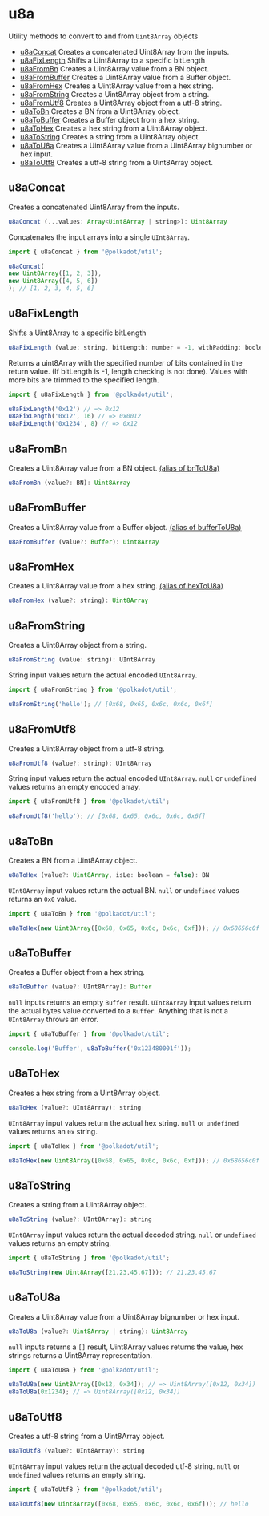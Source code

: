 # u8a

Utility methods to convert to and from `Uint8Array` objects 

- [u8aConcat](#u8aconcat) Creates a concatenated Uint8Array from the inputs.
- [u8aFixLength](#u8afixlength) Shifts a Uint8Array to a specific bitLength
- [u8aFromBn](#u8afrombn) Creates a Uint8Array value from a BN object.
- [u8aFromBuffer](#u8afrombuffer) Creates a Uint8Array value from a Buffer object.
- [u8aFromHex](#u8afromhex) Creates a Uint8Array value from a hex string.
- [u8aFromString](#u8afromstring) Creates a Uint8Array object from a string.
- [u8aFromUtf8](#u8afromutf8) Creates a Uint8Array object from a utf-8 string.
- [u8aToBn](#u8atobn) Creates a BN from a Uint8Array object.
- [u8aToBuffer](#u8atobuffer) Creates a Buffer object from a hex string.
- [u8aToHex](#u8atohex) Creates a hex string from a Uint8Array object.
- [u8aToString](#u8atostring) Creates a string from a Uint8Array object.
- [u8aToU8a](#u8atou8a) Creates a Uint8Array value from a Uint8Array bignumber or hex input.
- [u8aToUtf8](#u8atoutf8) Creates a utf-8 string from a Uint8Array object.

## u8aConcat

Creates a concatenated Uint8Array from the inputs. 

```js
u8aConcat (...values: Array<Uint8Array | string>): Uint8Array
```


Concatenates the input arrays into a single `UInt8Array`.

```js
import { u8aConcat } from '@polkadot/util';

u8aConcat(
new Uint8Array([1, 2, 3]),
new Uint8Array([4, 5, 6])
); // [1, 2, 3, 4, 5, 6]
```

## u8aFixLength

Shifts a Uint8Array to a specific bitLength 

```js
u8aFixLength (value: string, bitLength: number = -1, withPadding: boolean = false): string
```


Returns a uint8Array with the specified number of bits contained in the return value. (If bitLength is -1, length checking is not done). Values with more bits are trimmed to the specified length.

```js
import { u8aFixLength } from '@polkadot/util';

u8aFixLength('0x12') // => 0x12
u8aFixLength('0x12', 16) // => 0x0012
u8aFixLength('0x1234', 8) // => 0x12
```

## u8aFromBn

Creates a Uint8Array value from a BN object. [(alias of bnToU8a)](bn.md#bntou8a)

```js
u8aFromBn (value?: BN): Uint8Array
```





## u8aFromBuffer

Creates a Uint8Array value from a Buffer object. [(alias of bufferToU8a)](buffer.md#buffertou8a)

```js
u8aFromBuffer (value?: Buffer): Uint8Array
```





## u8aFromHex

Creates a Uint8Array value from a hex string. [(alias of hexToU8a)](hex.md#hextou8a)

```js
u8aFromHex (value?: string): Uint8Array
```





## u8aFromString

Creates a Uint8Array object from a string. 

```js
u8aFromString (value: string): UInt8Array
```


String input values return the actual encoded `UInt8Array`.

```js
import { u8aFromString } from '@polkadot/util';

u8aFromString('hello'); // [0x68, 0x65, 0x6c, 0x6c, 0x6f]
```

## u8aFromUtf8

Creates a Uint8Array object from a utf-8 string. 

```js
u8aFromUtf8 (value?: string): UInt8Array
```


String input values return the actual encoded `UInt8Array`. `null` or `undefined` values returns an empty encoded array.

```js
import { u8aFromUtf8 } from '@polkadot/util';

u8aFromUtf8('hello'); // [0x68, 0x65, 0x6c, 0x6c, 0x6f]
```

## u8aToBn

Creates a BN from a Uint8Array object. 

```js
u8aToHex (value?: Uint8Array, isLe: boolean = false): BN
```


`UInt8Array` input values return the actual BN. `null` or `undefined` values returns an `0x0` value.

```js
import { u8aToBn } from '@polkadot/util';

u8aToHex(new Uint8Array([0x68, 0x65, 0x6c, 0x6c, 0xf])); // 0x68656c0f
```

## u8aToBuffer

Creates a Buffer object from a hex string. 

```js
u8aToBuffer (value?: UInt8Array): Buffer
```


`null` inputs returns an empty `Buffer` result. `UInt8Array` input values return the actual bytes value converted to a `Buffer`. Anything that is not a `UInt8Array` throws an error.

```js
import { u8aToBuffer } from '@polkadot/util';

console.log('Buffer', u8aToBuffer('0x123480001f'));
```

## u8aToHex

Creates a hex string from a Uint8Array object. 

```js
u8aToHex (value?: UInt8Array): string
```


`UInt8Array` input values return the actual hex string. `null` or `undefined` values returns an `0x` string.

```js
import { u8aToHex } from '@polkadot/util';

u8aToHex(new Uint8Array([0x68, 0x65, 0x6c, 0x6c, 0xf])); // 0x68656c0f
```

## u8aToString

Creates a string from a Uint8Array object. 

```js
u8aToString (value?: UInt8Array): string
```


`UInt8Array` input values return the actual decoded string. `null` or `undefined` values returns an empty string.

```js
import { u8aToString } from '@polkadot/util';

u8aToString(new Uint8Array([21,23,45,67])); // 21,23,45,67
```

## u8aToU8a

Creates a Uint8Array value from a Uint8Array bignumber or hex input. 

```js
u8aToU8a (value?: Uint8Array | string): Uint8Array
```


`null` inputs returns a `[]` result, Uint8Array values returns the value, hex strings returns a Uint8Array representation.

```js
import { u8aToU8a } from '@polkadot/util';

u8aToU8a(new Uint8Array([0x12, 0x34]); // => Uint8Array([0x12, 0x34])
u8aToU8a(0x1234); // => Uint8Array([0x12, 0x34])
```

## u8aToUtf8

Creates a utf-8 string from a Uint8Array object. 

```js
u8aToUtf8 (value?: UInt8Array): string
```


`UInt8Array` input values return the actual decoded utf-8 string. `null` or `undefined` values returns an empty string.

```js
import { u8aToUtf8 } from '@polkadot/util';

u8aToUtf8(new Uint8Array([0x68, 0x65, 0x6c, 0x6c, 0x6f])); // hello
```